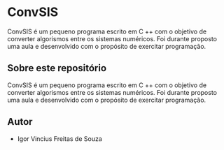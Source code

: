 # ConvSIS
ConvSIS é um pequeno programa escrito em C ++ com o objetivo de converter algorismos entre os sistemas numéricos.  Foi durante proposto uma aula e desenvolvido com o propósito de exercitar programação.

## Sobre este repositório

ConvSIS é um pequeno programa escrito em C ++ com o objetivo de converter algorismos entre os sistemas numéricos.  Foi durante proposto uma aula e desenvolvido com o propósito de exercitar programação.

## Autor

* Igor Vincius Freitas de Souza
